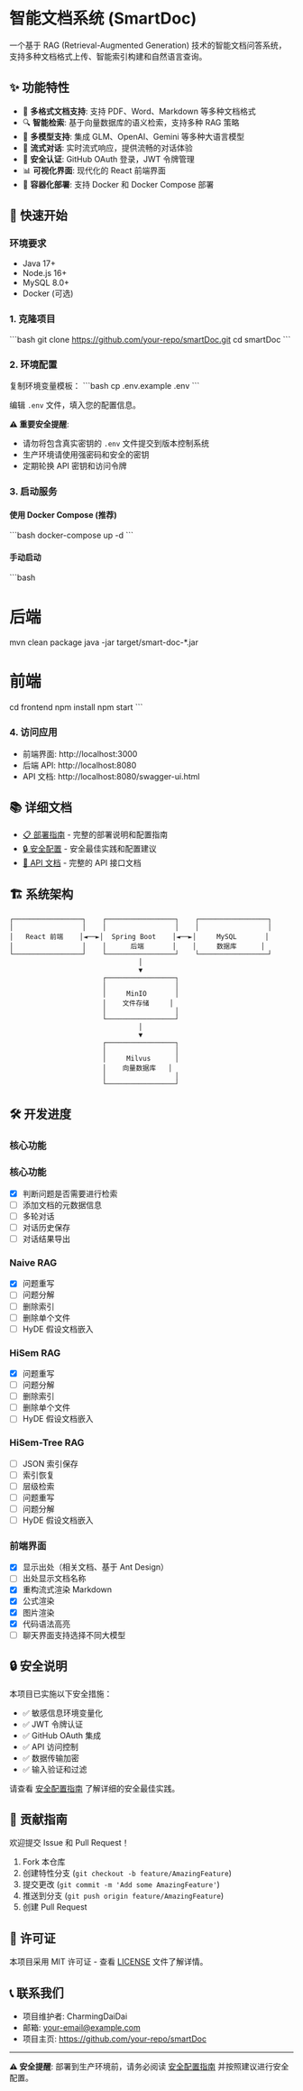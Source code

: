 # 智能文档系统 (SmartDoc)

一个基于 RAG (Retrieval-Augmented Generation) 技术的智能文档问答系统，支持多种文档格式上传、智能索引构建和自然语言查询。

## ✨ 功能特性

- 📄 **多格式文档支持**: 支持 PDF、Word、Markdown 等多种文档格式
- 🔍 **智能检索**: 基于向量数据库的语义检索，支持多种 RAG 策略
- 🤖 **多模型支持**: 集成 GLM、OpenAI、Gemini 等多种大语言模型
- 💬 **流式对话**: 实时流式响应，提供流畅的对话体验
- 🔐 **安全认证**: GitHub OAuth 登录，JWT 令牌管理
- 📊 **可视化界面**: 现代化的 React 前端界面
- 🐳 **容器化部署**: 支持 Docker 和 Docker Compose 部署

## 🚀 快速开始

### 环境要求
- Java 17+
- Node.js 16+
- MySQL 8.0+
- Docker (可选)

### 1. 克隆项目
\`\`\`bash
git clone https://github.com/your-repo/smartDoc.git
cd smartDoc
\`\`\`

### 2. 环境配置
复制环境变量模板：
\`\`\`bash
cp .env.example .env
\`\`\`

编辑 `.env` 文件，填入您的配置信息。

**⚠️ 重要安全提醒**: 
- 请勿将包含真实密钥的 `.env` 文件提交到版本控制系统
- 生产环境请使用强密码和安全的密钥
- 定期轮换 API 密钥和访问令牌

### 3. 启动服务

#### 使用 Docker Compose (推荐)
\`\`\`bash
docker-compose up -d
\`\`\`

#### 手动启动
\`\`\`bash
# 后端
mvn clean package
java -jar target/smart-doc-*.jar

# 前端
cd frontend
npm install
npm start
\`\`\`

### 4. 访问应用
- 前端界面: http://localhost:3000
- 后端 API: http://localhost:8080
- API 文档: http://localhost:8080/swagger-ui.html

## 📚 详细文档

- [📋 部署指南](DEPLOYMENT.md) - 完整的部署说明和配置指南
- [🔒 安全配置](SECURITY.md) - 安全最佳实践和配置建议
- [📖 API 文档](http://localhost:8080/swagger-ui.html) - 完整的 API 接口文档

## 🏗️ 系统架构

```
┌─────────────────┐    ┌─────────────────┐    ┌─────────────────┐
│                 │    │                 │    │                 │
│   React 前端    │◄──►│  Spring Boot    │◄──►│     MySQL       │
│                 │    │      后端       │    │     数据库      │
└─────────────────┘    └─────────────────┘    └─────────────────┘
                                │
                                ▼
                       ┌─────────────────┐
                       │                 │
                       │     MinIO       │
                       │    文件存储     │
                       │                 │
                       └─────────────────┘
                                │
                                ▼
                       ┌─────────────────┐
                       │                 │
                       │     Milvus      │
                       │    向量数据库   │
                       │                 │
                       └─────────────────┘
```

## 🛠️ 开发进度

### 核心功能

### 核心功能
* [x] 判断问题是否需要进行检索
* [ ] 添加文档的元数据信息
* [ ] 多轮对话
* [ ] 对话历史保存
* [ ] 对话结果导出

### Naive RAG
* [x] 问题重写
* [ ] 问题分解
* [ ] 删除索引
* [ ] 删除单个文件
* [ ] HyDE 假设文档嵌入

### HiSem RAG
* [x] 问题重写
* [ ] 问题分解
* [ ] 删除索引
* [ ] 删除单个文件
* [ ] HyDE 假设文档嵌入

### HiSem-Tree RAG
* [ ] JSON 索引保存
* [ ] 索引恢复
* [ ] 层级检索
* [ ] 问题重写
* [ ] 问题分解
* [ ] HyDE 假设文档嵌入

### 前端界面
* [x] 显示出处（相关文档、基于 Ant Design）
* [ ] 出处显示文档名称
* [x] 重构流式渲染 Markdown
* [x] 公式渲染
* [x] 图片渲染
* [x] 代码语法高亮
* [ ] 聊天界面支持选择不同大模型

## 🔒 安全说明

本项目已实施以下安全措施：
- ✅ 敏感信息环境变量化
- ✅ JWT 令牌认证
- ✅ GitHub OAuth 集成
- ✅ API 访问控制
- ✅ 数据传输加密
- ✅ 输入验证和过滤

请查看 [安全配置指南](SECURITY.md) 了解详细的安全最佳实践。

## 🤝 贡献指南

欢迎提交 Issue 和 Pull Request！

1. Fork 本仓库
2. 创建特性分支 (`git checkout -b feature/AmazingFeature`)
3. 提交更改 (`git commit -m 'Add some AmazingFeature'`)
4. 推送到分支 (`git push origin feature/AmazingFeature`)
5. 创建 Pull Request

## 📄 许可证

本项目采用 MIT 许可证 - 查看 [LICENSE](LICENSE) 文件了解详情。

## 📞 联系我们

- 项目维护者: CharmingDaiDai
- 邮箱: your-email@example.com
- 项目主页: https://github.com/your-repo/smartDoc

---

**⚠️ 安全提醒**: 部署到生产环境前，请务必阅读 [安全配置指南](SECURITY.md) 并按照建议进行安全配置。
